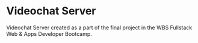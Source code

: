 # Videochat Server 

Videochat Server created as a part of the final project in the WBS Fullstack Web & Apps Developer Bootcamp.